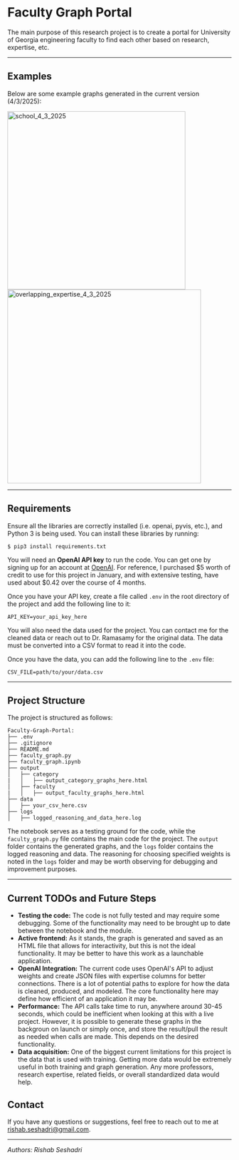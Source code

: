 # Faculty Graph Portal
The main purpose of this research project is to create a portal for University of Georgia engineering faculty to find each other based on research, expertise, etc.

----------------------------------------------
## Examples

Below are some example graphs generated in the current version (4/3/2025):

<img width="400" alt="school_4_3_2025" src="https://github.com/user-attachments/assets/9771a0fd-2385-42b5-b20c-495df7ea9159" />
<img width="435" alt="overlapping_expertise_4_3_2025" src="https://github.com/user-attachments/assets/a926fcb8-de10-4920-ae1c-d7fc89ab0bc7" />


----------------------------------------------
## Requirements


Ensure all the libraries are correctly installed (i.e. openai, pyvis, etc.), and Python 3 is being used. You can install these libraries by running:

```$ pip3 install requirements.txt```


You will need an **OpenAI API key** to run the code. You can get one by signing up for an account at [OpenAI](https://platform.openai.com/signup). For reference, I purchased \$5 worth of credit to use for this project in January, and with extensive testing, have used about \$0.42 over the course of 4 months. 

Once you have your API key, create a file called `.env` in the root directory of the project and add the following line to it:
    
    API_KEY=your_api_key_here

You will also need the data used for the project. You can contact me for the cleaned data or reach out to Dr. Ramasamy for the original data. The data must be converted into a CSV format to read it into the code.

Once you have the data, you can add the following line to the `.env` file:

    CSV_FILE=path/to/your/data.csv

----------------------------------------------

## Project Structure    

The project is structured as follows:

```
Faculty-Graph-Portal:
├── .env
├── .gitignore
├── README.md
├── faculty_graph.py
├── faculty_graph.ipynb
├── output
│   ├── category
|   │   ├── output_category_graphs_here.html
│   ├── faculty
|   │   ├── output_faculty_graphs_here.html
├── data
│   ├── your_csv_here.csv
├── logs
│   ├── logged_reasoning_and_data_here.log
```

The notebook serves as a testing ground for the code, while the `faculty_graph.py` file contains the main code for the project. The `output` folder contains the generated graphs, and the `logs` folder contains the logged reasoning and data.
The reasoning for choosing specified weights is noted in the `logs` folder and may be worth observing for debugging and improvement purposes.

----------------------------------------------
## Current TODOs and Future Steps
  - **Testing the code:** The code is not fully tested and may require some debugging. Some of the functionality may need to be brought up to date between the notebook and the module.
  - **Active frontend:** As it stands, the graph is generated and saved as an HTML file that allows for interactivity, but this is not the ideal functionality. It may be better to have this work as a launchable application.
  - **OpenAI Integration:** The current code uses OpenAI's API to adjust weights and create JSON files with expertise columns for better connections. There is a lot of potential paths to explore for how the data is cleaned, produced, and modeled. The core functionality here may define how efficient of an application it may be.
  - **Performance:** The API calls take time to run, anywhere around 30-45 seconds, which could be inefficient when looking at this with a live project. However, it is possible to generate these graphs in the backgroun on launch or simply once, and store the result/pull the result as needed when calls are made. This depends on the desired functionality.
  - **Data acquisition:** One of the biggest current limitations for this project is the data that is used with training. Getting more data would be extremely useful in both training and graph generation. Any more professors, research expertise, related fields, or overall standardized data would help.

## Contact

If you have any questions or suggestions, feel free to reach out to me at [rishab.seshadri@gmail.com](rishab.seshadri@gmail.com).

----------------------------------------------
*Authors: Rishab Seshadri*
